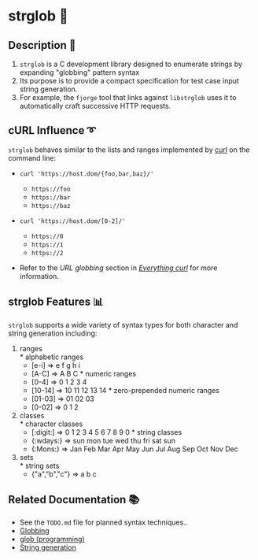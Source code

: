 # strglob :speech_balloon:   

## Description :page_facing_up:

1. `strglob` is a C development library designed to enumerate strings by expanding "globbing" pattern syntax
2. Its purpose is to provide a compact specification for test case input string generation.
3. For example, the `fjorge` tool that links against `libstrglob` uses it to automatically craft successive HTTP requests.


## cURL Influence :curly_loop:

`strglob` behaves similar to the lists and ranges implemented by [curl](https://curl.haxx.se "cURL") on the command line:

- `curl 'https://host.dom/{foo,bar,baz}/'`
  * `https://foo`
  * `https://bar`
  * `https://baz`

- `curl 'https://host.dom/[0-2]/'`
  * `https://0`
  * `https://1`
  * `https://2`

- Refer to the *URL globbing* section in [_Everything curl_](https://ec.haxx.se/cmdline-globbing.html) for more information.


## strglob Features :bar_chart:

`strglob` supports a wide variety of syntax types for both character and string generation including: 
  1. ranges  
    * alphabetic ranges
      - [e-i] => e f g h i
      - [A-C] => A B C
    * numeric ranges
      - [0-4] => 0 1 2 3 4
      - [10-14] => 10 11 12 13 14
    * zero-prepended numeric ranges
      - [01-03] => 01 02 03
      - [0-02] => 0 1 2
  2. classes  
    * character classes
      - [:digit:] => 0 1 2 3 4 5 6 7 8 9 0
    * string classes
      - {:wdays:} => sun mon tue wed thu fri sat sun
      - {:Mons:} => Jan Feb Mar Apr May Jun Jul Aug Sep Oct Nov Dec
  3. sets  
    * string sets
      - {"a","b","c"} => a b c


## Related Documentation :books:

  * See the `TODO.md` file for planned syntax techniques..
  * [Globbing](http://tldp.org/LDP/abs/html/globbingref.html "Advanced Bash-Scripting Guide")
  * [glob (programming)](https://en.wikipedia.org/wiki/Glob_%28programming%29)
  * [String generation](https://en.wikipedia.org/wiki/String_generation)
